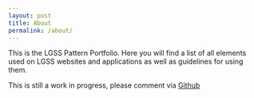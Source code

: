 ```yaml
---
layout: post
title: About
permalink: /about/
---
```


This is the LGSS Pattern Portfolio. Here you will find a list of all elements used on LGSS websites and applications as well as guidelines for using them.

This is still a work in progress, please comment via [Github](https://www.github.com/lgss)
